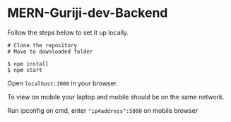 # MERN-Guriji-dev-Backend

Follow the steps below to set it up locally.

```
# Clone the repository
# Move to downloaded folder

$ npm install
$ npm start

```
Open `localhost:3000` in your browser.

To view on mobile your laptop and mobile should be on the same network.

Run ipconfig on cmd, enter `"ip4address":5000` on mobile browser
